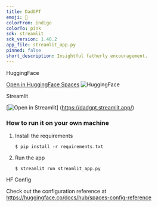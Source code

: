 ```yaml
---
title: DadGPT
emoji: 👀
colorFrom: indigo
colorTo: pink
sdk: streamlit
sdk_version: 1.40.2
app_file: streamlit_app.py
pinned: false
short_description: Insightful fatherly encouragement.
---
```


HuggingFace

[Open in HuggingFace Spaces](https://huggingface.co/spaces/Owen1756/DadGPT)
![HuggingFace](https://huggingface.co/front/assets/huggingface_logo.svg)

Streamlit

[![Open in Streamlit](https://static.streamlit.io/badges/streamlit_badge_black_white.svg)]
(https://dadgpt.streamlit.app/)

### How to run it on your own machine

1. Install the requirements

   ```
   $ pip install -r requirements.txt
   ```

2. Run the app

   ```
   $ streamlit run streamlit_app.py
   ```

HF Config

Check out the configuration reference at https://huggingface.co/docs/hub/spaces-config-reference
